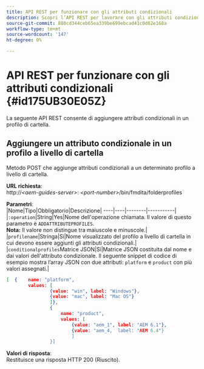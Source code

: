 ```yaml
---
title: API REST per funzionare con gli attributi condizionali
description: Scopri l’API REST per lavorare con gli attributi condizionali
source-git-commit: 880cd344ceb65ea339be699ebcad41c0d62e168a
workflow-type: tm+mt
source-wordcount: '147'
ht-degree: 0%

---
```


# API REST per funzionare con gli attributi condizionali {#id175UB30E05Z}

La seguente API REST consente di aggiungere attributi condizionali in un profilo di cartella.

## Aggiungere un attributo condizionale in un profilo a livello di cartella

Metodo POST che aggiunge attributi condizionali a un determinato profilo a livello di cartella.

**URL richiesta**:\
http://*&lt;aem-guides-server>*: *&lt;port-number>*/bin/fmdita/folderprofiles

**Parametri**:\
|Nome|Tipo|Obbligatorio|Descrizione| ----|----|--------|-----------| |`:operation`|String|Yes|Nome dell&#39;operazione chiamata. Il valore di questo parametro è ``ADDATTRIBUTEPROFILES``. <br> **Nota:** Il valore non distingue tra maiuscole e minuscole.| |`profilename`|Stringa|Sì|Nome visualizzato del profilo a livello di cartella in cui devono essere aggiunti gli attributi condizionali.| |`conditionalprofiles`Matrice JSON|Sì|Matrice JSON costituita dal nome e dai valori dell&#39;attributo condizionale. Il seguente snippet di codice di esempio mostra l’array JSON con due attributi: `platform` e `product` con più valori assegnati.|

```JSON
[  {    name: "platform",    
        values: [       
                {value: "win", label: "Windows"},       
                {value: "mac", label: "Mac OS"}    
                ]},
                {    
                    name: "product",    
                    values: [      
                        {value: "aem_1", label: "AEM 6.1"},     
                        {value: "aem_4,  label: "AEM 6.4"}  
                        ]  
                }]
```

**Valori di risposta**:\
Restituisce una risposta HTTP 200 \(Riuscito\).
